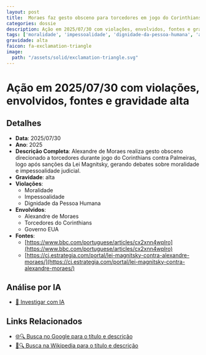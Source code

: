 ```yaml
---
layout: post
title:  Moraes faz gesto obsceno para torcedores em jogo do Corinthians contra Palmeiras pela Copa do Brasil, após ter sido sancionado pela Lei Magnitsky
categories: dossie
description: Ação em 2025/07/30 com violações, envolvidos, fontes e gravidade alta
tags: ['moralidade', 'impessoalidade', 'dignidade-da-pessoa-humana', 'alexandre-de-moraes', 'torcedores-do-corinthians', 'governo-eua', 'gravidade-alta']
gravidade: alta
faicon: fa-exclamation-triangle
image:
  path: "/assets/solid/exclamation-triangle.svg"
---
```


# Ação em 2025/07/30 com violações, envolvidos, fontes e gravidade alta

## Detalhes
- **Data**: 2025/07/30
- **Ano**: 2025
- **Descrição Completa**: Alexandre de Moraes realiza gesto obsceno direcionado a torcedores durante jogo do Corinthians contra Palmeiras, logo após sanções da Lei Magnitsky, gerando debates sobre moralidade e impessoalidade judicial.
- **Gravidade**: alta <i class="fas fa-exclamation-triangle fa-2x"></i>
- **Violações**:
  - Moralidade
  - Impessoalidade
  - Dignidade da Pessoa Humana
- **Envolvidos**:
  - Alexandre de Moraes
  - Torcedores do Corinthians
  - Governo EUA
- **Fontes**:
  - [https://www.bbc.com/portuguese/articles/cx2xnn4wplro](https://www.bbc.com/portuguese/articles/cx2xnn4wplro)
  - [https://cj.estrategia.com/portal/lei-magnitsky-contra-alexandre-moraes/](https://cj.estrategia.com/portal/lei-magnitsky-contra-alexandre-moraes/)

## Análise por IA
- [🤖 Investigar com IA](https://www.perplexity.ai/search?q=%22Alexandre%20de%20Moraes%22%20Moraes%20faz%20gesto%20obsceno%20para%20torcedores%20em%20jogo%20do%20Corinthians%20contra%20Palmeiras%20pela%20Copa%20do%20Brasil%2C%20ap%C3%B3s%20ter%20sido%20sancionado%20pela%20Lei%20Magnitsky%20Alexandre%20de%20Moraes%20realiza%20gesto%20obsceno%20direcionado%20a%20torcedores%20durante%20jogo%20do%20Corinthians%20contra%20Palmeiras%2C%20logo%20ap%C3%B3s%20san%C3%A7%C3%B5es%20da%20Lei%20Magnitsky%2C%20gerando%20debates%20sobre%20moralidade%20e%20impessoalidade%20judicial.%20Moralidade%20Impessoalidade%20Dignidade%20da%20Pessoa%20Humana%202025%20gravidade%20alta)

## Links Relacionados
- [🌐🔍 Busca no Google para o título e descrição](https://www.google.com/search?q=%22Alexandre%20de%20Moraes%22%20Moraes%20faz%20gesto%20obsceno%20para%20torcedores%20em%20jogo%20do%20Corinthians%20contra%20Palmeiras%20pela%20Copa%20do%20Brasil%2C%20ap%C3%B3s%20ter%20sido%20sancionado%20pela%20Lei%20Magnitsky%20Alexandre%20de%20Moraes%20realiza%20gesto%20obsceno%20direcionado%20a%20torcedores%20durante%20jogo%20do%20Corinthians%20contra%20Palmeiras%2C%20logo%20ap%C3%B3s%20san%C3%A7%C3%B5es%20da%20Lei%20Magnitsky%2C%20gerando%20debates%20sobre%20moralidade%20e%20impessoalidade%20judicial.%20Moralidade%20Impessoalidade%20Dignidade%20da%20Pessoa%20Humana%202025%20gravidade%20alta)
- [📖🔍 Busca na Wikipedia para o título e descrição](https://pt.wikipedia.org/w/index.php?search=%22Alexandre%20de%20Moraes%22%20Moraes%20faz%20gesto%20obsceno%20para%20torcedores%20em%20jogo%20do%20Corinthians%20contra%20Palmeiras%20pela%20Copa%20do%20Brasil%2C%20ap%C3%B3s%20ter%20sido%20sancionado%20pela%20Lei%20Magnitsky%20Alexandre%20de%20Moraes%20realiza%20gesto%20obsceno%20direcionado%20a%20torcedores%20durante%20jogo%20do%20Corinthians%20contra%20Palmeiras%2C%20logo%20ap%C3%B3s%20san%C3%A7%C3%B5es%20da%20Lei%20Magnitsky%2C%20gerando%20debates%20sobre%20moralidade%20e%20impessoalidade%20judicial.%20Moralidade%20Impessoalidade%20Dignidade%20da%20Pessoa%20Humana%202025%20gravidade%20alta)


